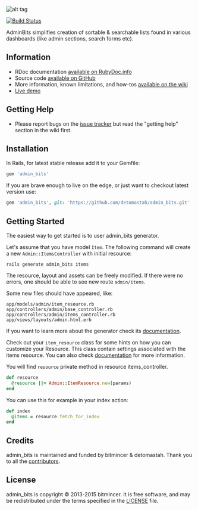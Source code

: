 ![alt tag](https://raw.github.com/detomastah/admin_bits/master/docs/ablogo.png)

[![Build Status](https://travis-ci.org/detomastah/admin_bits.svg)](https://travis-ci.org/detomastah/admin_bits)

AdminBits simplifies creation of sortable & searchable lists found in various dashboards (like admin sections, search forms etc).

## Information

* RDoc documentation [available on RubyDoc.info](http://rubydoc.info/gems/admin_bits)
* Source code [available on GitHub](https://github.com/bitmincer/admin_bits)
* More information, known limitations, and how-tos [available on the wiki](https://github.com/bitmincer/admin_bits/wiki)
* [Live demo](http://demo-admin-bits.herokuapp.com/admin)

## Getting Help

* Please report bugs on the [issue tracker](https://github.com/bitmincer/admin_bits/issues) but read the "getting help" section in the wiki first.

## Installation

In Rails, for latest stable release add it to your Gemfile:

```ruby
gem 'admin_bits'
```

If you are brave enough to live on the edge, or just want to checkout latest version use:

```ruby
gem 'admin_bits', git: 'https://github.com/detomastah/admin_bits.git'
```

## Getting Started
The easiest way to get started is to user admin_bits generator.

Let's assume that you have model `Item`. The following command will create a new `Admin::ItemsController` with initial resource:

```
rails generate admin_bits items
```

The resource, layout and assets can be freely modified. If there were no errors, one should be able to see new route `admin/items`.

Some new files should have appeared, like:
```
app/models/admin/item_resource.rb
app/controllers/admin/base_controller.rb
app/controllers/admin/items_controller.rb
app/views/layouts/admin.html.erb
```

If you want to learn more about the generator check its [documentation](https://github.com/wilqq/admin_bits/wiki/Generator).

Check out your `item_resource` class for some hints on how you can customize your Resource. This class contain settings associated with the items resource. You can also check [documentation](https://github.com/wilqq/admin_bits/wiki/Resource-class) for more information.

You will find `resource` private method in resource items_controller.

```ruby
def resource
  @resource ||= Admin::ItemResource.new(params)
end
```

You can use this for example in your index action:

```ruby
def index
  @items = resource.fetch_for_index
end
```


## Credits

admin_bits is maintained and funded by bitmincer & detomastah. Thank you
to all the [contributors][contributors].

## License

admin_bits is copyright © 2013-2015 bitmincer. It is free software,
and may be redistributed under the terms specified in the
[LICENSE](LICENSE) file.

[contributors]: https://github.com/bitmincer/admin_bits/contributors
